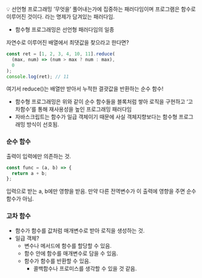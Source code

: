 <aside>
💡 선언형 프로그래밍
’무엇을’ 풀어내는가에 집중하는 패러다임이며 프로그램은 함수로 이루어진 것이다. 라는 명제가 담겨있는 패러다임.

</aside>

- 함수형 프로그래밍은 선언형 패러다임의 일종

자연수로 이루어진 배열에서 최댓값을 찾으라고 한다면?

```jsx
const ret = [1, 2, 3, 4, 10, 11].reduce(
  (max, num) => (num > max ? num : max),
  0
);
console.log(ret); // 11
```

여기서 reduce()는 배열만 받아서 누적한 결괏값을 반환하는 순수 함수!

- 함수형 프로그래밍은 위와 같이 순수 함수들을 블록처럼 쌓아 로직을 구현하고 ‘고차함수’를 통해 재사용성을 높인 프로그래밍 패러다임
- 자바스크립트는 함수가 일급 객체이기 때문에 사실 객체지향보다는 함수형 프로그래밍 방식이 선호됨.

### 순수 함수

출력이 입력에만 의존하는 것.

```jsx
const func = (a, b) => {
  return a + b;
};
```

입력으로 받는 a, b에만 영향을 받음.
만약 다른 전역변수가 이 출력에 영향을 주면 순수함수가 아님.

### 고차 함수

- 함수가 함수를 값처럼 매개변수로 받아 로직을 생성하는 것.
- 일급 객체?
  - 변수나 메서드에 함수를 할당할 수 있음.
  - 함수 안에 함수를 매개변수로 담을 수 있음.
  - 함수가 함수를 반환할 수 있음.
    - 콜백함수나 프로미스를 생각할 수 있을 것 같음.

